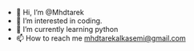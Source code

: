 - 👋 Hi, I’m @Mhdtarek
- 👀 I’m interested in coding.
- 🌱 I’m currently learning python
- 📫 How to reach me mhdtarekalkasemi@gmail.com

